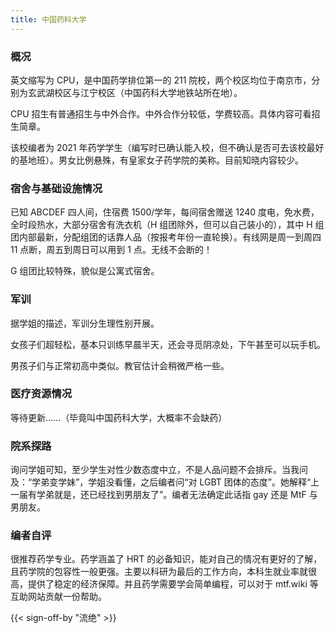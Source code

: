 ```yaml
---
title: 中国药科大学
---
```


### 概况

英文缩写为 CPU，是中国药学排位第一的 211 院校，两个校区均位于南京市，分别为玄武湖校区与江宁校区（中国药科大学地铁站所在地）。

CPU 招生有普通招生与中外合作。中外合作分较低，学费较高。具体内容可看招生简章。

该校编者为 2021 年药学学生（编写时已确认能入校，但不确认是否可去该校最好的基地班）。男女比例悬殊，有皇家女子药学院的美称。目前知晓内容较少。

### 宿舍与基础设施情况

已知 ABCDEF 四人间，住宿费 1500/学年，每间宿舍赠送 1240 度电，免水费，全时段热水，大部分宿舍有洗衣机（H 组团除外，但可以自己装小的），其中 H 组团内部最新，分配组团的话靠人品（按报考年份一直轮换）。有线网是周一到周四 11 点断，周五到周日可以用到 1 点。无线不会断的！

G 组团比较特殊，貌似是公寓式宿舍。

### 军训

据学姐的描述，军训分生理性别开展。

女孩子们超轻松，基本只训练早晨半天，还会寻觅阴凉处，下午甚至可以玩手机。

男孩子们与正常初高中类似。教官估计会稍微严格一些。

### 医疗资源情况

等待更新......（毕竟叫中国药科大学，大概率不会缺药）

### 院系探路

询问学姐可知，至少学生对性少数态度中立，不是人品问题不会排斥。当我问及：“学弟变学妹”，学姐没看懂，之后编者问“对 LGBT 团体的态度”。她解释“上一届有学弟就是，还已经找到男朋友了”。编者无法确定此话指 gay 还是 MtF 与男朋友。

### 编者自评

很推荐药学专业。药学涵盖了 HRT 的必备知识，能对自己的情况有更好的了解，且药学院的包容性一般更强。主要以科研为最后的工作方向，本科生就业率就很高，提供了稳定的经济保障。并且药学需要学会简单编程，可以对于 mtf.wiki 等互助网站贡献一份帮助。

{{< sign-off-by "流绝" >}}
